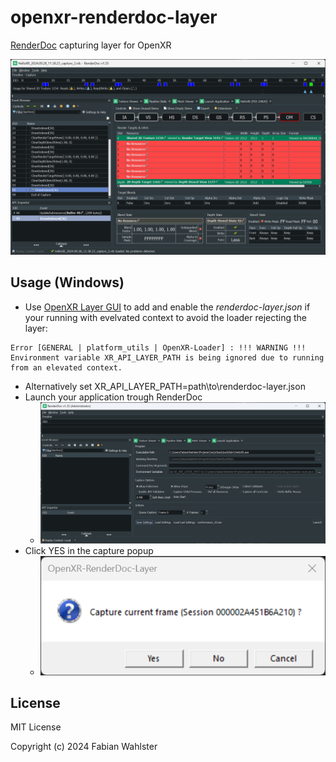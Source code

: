 # openxr-renderdoc-layer
[RenderDoc](https://github.com/baldurk/renderdoc) capturing layer for OpenXR

![Sample](/img/capturesample.png)

## Usage (Windows)

* Use [OpenXR Layer GUI](https://github.com/fredemmott/OpenXR-API-Layers-GUI) to add and enable the *renderdoc-layer.json* if your running with evelvated context to avoid the loader rejecting the layer:
```
Error [GENERAL | platform_utils | OpenXR-Loader] : !!! WARNING !!! Environment variable XR_API_LAYER_PATH is being ignored due to running from an elevated context.
```
* Alternatively set XR_API_LAYER_PATH=path\to\renderdoc-layer.json 
* Launch your application trough RenderDoc
    * ![Launch](/img/launchrd.png)
* Click YES in the capture popup
    * ![Capture](/img/capturemsg.png)

## License
MIT License

Copyright (c) 2024 Fabian Wahlster
